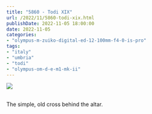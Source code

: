 ```yaml
---
title: "5860 - Todi XIX"
url: /2022/11/5860-todi-xix.html
publishDate: 2022-11-05 18:00:00
date: 2022-11-05
categories:
- "olympus-m-zuiko-digital-ed-12-100mm-f4-0-is-pro"
tags:
- "italy"
- "umbria"
- "todi"
- "olympus-om-d-e-m1-mk-ii"
---
```

<div class="container">
<div class="center"><a target="_blank" href="https://d25zfm9zpd7gm5.cloudfront.net/1200x1200/2019/20190907_114051_lr.jpg"><img class="webfeedsFeaturedVisual" src="https://d25zfm9zpd7gm5.cloudfront.net/0600x0600/2019/20190907_114051_lr.jpg" /></a></div>
</div>
<br />

The simple, old cross behind the altar. 
